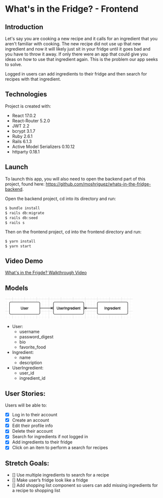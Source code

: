 # What's in the Fridge? - Frontend

## Introduction
Let's say you are cooking a new recipe and it calls for an ingredient that you aren't familiar with cooking. The new recipe did not use up that new ingredient and now it will likely just sit in your fridge until it goes bad and you have to throw it away. If only there were an app that could give you ideas on how to use that ingredient again. This is the problem our app seeks to solve.

Logged in users can add ingredients to their fridge and then search for recipes with that ingredient.

## Technologies
Project is created with:
- React 17.0.2
- React-Router 5.2.0
- JWT 2.2
- bcrypt 3.1.7 
- Ruby 2.6.1
- Rails 6.1.3
- Active Model Serializers 0.10.12
- httparty 0.18.1

## Launch
To launch this app, you will also need to open the backend part of this project, found here: https://github.com/moshriguez/whats-in-the-fridge-backend. 

Open the backend project, cd into its directory and run:

```
$ bundle install
$ rails db:migrate
$ rails db:seed
$ rails s
```
Then on the frontend project, cd into the frontend directory and run:
```
$ yarn install
$ yarn start
```

## Video Demo
<a href="https://www.loom.com/share/176d2e296731419e90a2bde95143e59d?sharedAppSource=personal_library" target="_blank">What's in the Frigde? Walkthrough Video</a>

## Models
![Model Relationships](./public/model-relationships.png)

- User:
    - username
    - password_digest
    - bio
    - favorite_food
- Ingredient:
    - name
    - description
- UserIngredient:
    - user_id
    - ingredient_id

## User Stories:
Users will be able to:
- [x] Log in to their account
- [x] Create an account
- [x] Edit their profile info
- [x] Delete their account
- [x] Search for ingredients if not logged in
- [x] Add ingredients to their fridge
- [x] Click on an item to perform a search for recipes

## Stretch Goals:
- [] Use multiple ingredients to search for a recipe
- [] Make user’s fridge look like a fridge
- [] Add shopping list component so users can add missing ingredients for a recipe to shopping list
